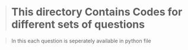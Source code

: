 > # **This directory Contains Codes for different sets of questions**

> In this  each question is seperately available in python file
